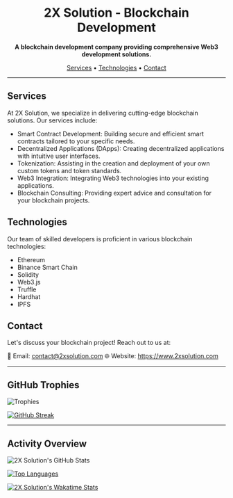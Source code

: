 <h1 align="center">2X Solution - Blockchain Development</h1>

<p align="center">
  <strong>A blockchain development company providing comprehensive Web3 development solutions.</strong>
</p>

<p align="center">
  <a href="#services">Services</a> •
  <a href="#technologies">Technologies</a> •
  <a href="#contact">Contact</a>
</p>

---

## Services

At 2X Solution, we specialize in delivering cutting-edge blockchain solutions. Our services include:

- Smart Contract Development: Building secure and efficient smart contracts tailored to your specific needs.
- Decentralized Applications (DApps): Creating decentralized applications with intuitive user interfaces.
- Tokenization: Assisting in the creation and deployment of your own custom tokens and token standards.
- Web3 Integration: Integrating Web3 technologies into your existing applications.
- Blockchain Consulting: Providing expert advice and consultation for your blockchain projects.

## Technologies

Our team of skilled developers is proficient in various blockchain technologies:

- Ethereum
- Binance Smart Chain
- Solidity
- Web3.js
- Truffle
- Hardhat
- IPFS

## Contact

Let's discuss your blockchain project! Reach out to us at:

📧 Email: contact@2xsolution.com
🌐 Website: https://www.2xsolution.com

---

## GitHub Trophies

![Trophies](https://github-profile-trophy.vercel.app/?username=2xsolution)

[![GitHub Streak](https://github-readme-streak-stats.herokuapp.com/?user=2xsolution)](https://github.com/DenverCoder1/github-readme-streak-stats)

---

## Activity Overview

![2X Solution's GitHub Stats](https://github-readme-stats.vercel.app/api?username=2xsolution&show_icons=true&count_private=true&hide=prs,issues&theme=radical)

[![Top Languages](https://github-readme-stats.vercel.app/api/top-langs/?username=2xsolution&layout=compact&theme=radical)](https://github.com/2xsolution/github-readme-stats)

[![2X Solution's Wakatime Stats](https://github-readme-stats.vercel.app/api/wakatime?username=2xsolution&theme=radical)](https://github.com/2xsolution/github-readme-stats)

